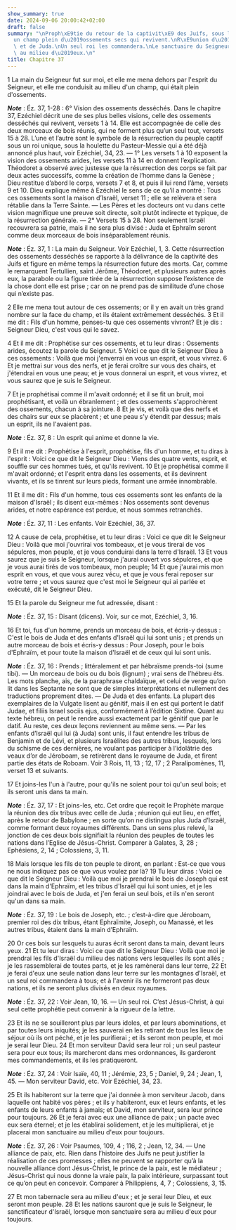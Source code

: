 ```yaml
---
show_summary: true
date: 2024-09-06 20:00:42+02:00
draft: false
summary: "\nProph\xE9tie du retour de la captivit\xE9 des Juifs, sous la figure d\u2019\
  un champ plein d\u2019ossements secs qui revivent.\nR\xE9union d\u2019Isra\xEBl\
  \ et de Juda.\nUn seul roi les commandera.\nLe sanctuaire du Seigneur sera fix\xE9\
  \ au milieu d\u2019eux.\n"
title: Chapitre 37
---
```





1 La main du Seigneur fut sur moi, et elle me mena dehors par l'esprit du Seigneur, et elle me conduisit au milieu d'un champ, qui était plein d'ossements.

***Note*** :  Éz. 37, 1-28 : 6° Vision des ossements desséchés. Dans le chapitre 37, Ezéchiel décrit une de ses plus belles visions, celle des ossements desséchés qui revivent, versets 1 à 14. Elle est accompagnée de celle des deux morceaux de bois réunis, qui ne forment plus qu’un seul tout, versets 15 à 28. L’une et l’autre sont le symbole de la résurrection du peuple captif sous un roi unique, sous la houlette du Pasteur-Messie qui a été déjà annoncé plus haut, voir Ezéchiel, 34, 23. ― 1° Les versets 1 à 10 exposent la vision des ossements arides, les versets 11 à 14 en donnent l’explication. Théodoret a observé avec justesse que la résurrection des corps se fait par deux actes successifs, comme la création de l’homme dans la Genèse ; Dieu restitue d’abord le corps, versets 7 et 8, et puis il lui rend l’âme, versets 9 et 10. Dieu explique même à Ezéchiel le sens de ce qu’il a montré : Tous ces ossements sont la maison d’Israël, verset 11 ; elle se relèvera et sera rétablie dans la Terre Sainte. ― Les Pères et les
docteurs ont vu dans cette vision magnifique une preuve soit directe, soit plutôt indirecte et typique, de la résurrection générale. ― 2° Versets 15 à 28. Non seulement Israël recouvrera sa patrie, mais il ne sera plus divisé : Juda et Ephraïm seront comme deux morceaux de bois inséparablement réunis.

***Note*** :  Éz. 37, 1 : La main du Seigneur. Voir Ezéchiel, 1, 3. Cette résurrection des ossements desséchés se rapporte à la délivrance de la captivité des Juifs et figure en même temps la résurrection future des morts. Car, comme le remarquent Tertullien, saint Jérôme, Théodoret, et plusieurs autres après eux, la parabole ou la figure tirée de la résurrection suppose l’existence de la chose dont elle est prise ; car on ne prend pas de similitude d’une chose qui n’existe pas.

2 Elle me mena tout autour de ces ossements; or il y en avait un très grand nombre sur la face du champ, et ils étaient extrêmement desséchés. 3 Et il me dit : Fils d'un homme, penses-tu que ces ossements vivront? Et je dis : Seigneur Dieu, c'est vous qui le savez.


4 Et il me dit : Prophétise sur ces ossements, et tu leur diras : Ossements arides, écoutez la parole du Seigneur. 5 Voici ce que dit le Seigneur Dieu à ces ossements : Voilà que moi j'enverrai en vous un esprit, et vous vivrez. 6 Et je mettrai sur vous des nerfs, et je ferai croître sur vous des chairs, et j'étendrai en vous une peau; et je vous donnerai un esprit, et vous vivrez, et vous saurez que je suis le Seigneur.


7 Et je prophétisai comme il m'avait ordonné; et il se fit un bruit, moi prophétisant, et voilà un ébranlement ; et des ossements s'approchèrent des ossements, chacun à sa jointure. 8 Et je vis, et voilà que des nerfs et des chairs sur eux se placèrent ; et une peau s'y étendit par dessus; mais un esprit, ils ne l'avaient pas.

***Note*** :  Éz. 37, 8 : Un esprit qui anime et donne la vie.


9 Et il me dit : Prophétise à l'esprit, prophétise, fils d'un homme, et tu diras à l'esprit : Voici ce que dit le Seigneur Dieu : Viens des quatre vents, esprit, et souffle sur ces hommes tués, et qu'ils revivent. 10 Et je prophétisai comme il m'avait ordonné; et l'esprit entra dans les ossements, et ils devinrent vivants, et ils se tinrent sur leurs pieds, formant une armée innombrable.


11 Et il me dit : Fils d'un homme, tous ces ossements sont les enfants de la maison d'Israël ; ils disent eux-mêmes : Nos ossements sont devenus arides, et notre espérance est perdue, et nous sommes retranchés.

***Note*** :  Éz. 37, 11 : Les enfants. Voir Ezéchiel, 36, 37.

12 A cause de cela, prophétise, et tu leur diras : Voici ce que dit le Seigneur Dieu : Voilà que moi j'ouvrirai vos tombeaux, et je vous tirerai de vos sépulcres, mon peuple, et je vous conduirai dans la terre d'Israël. 13 Et vous saurez que je suis le Seigneur, lorsque j'aurai ouvert vos sépulcres, et que je vous aurai tirés de vos tombeaux, mon peuple; 14 Et que j'aurai mis mon esprit en vous, et que vous aurez vécu, et que je vous ferai reposer sur votre terre ; et vous saurez que c'est moi le Seigneur qui ai parlée et exécuté, dit le Seigneur Dieu.


15 Et la parole du Seigneur me fut adressée, disant :

***Note*** :  Éz. 37, 15 : Disant (dicens). Voir, sur ce mot, Ezéchiel, 3, 16.


16 Et toi, fus d'un homme, prends un morceau de bois, et écris-y dessus : C'est le bois de Juda et des enfants d'Israël qui lui sont unis ; et prends un autre morceau de bois et écris-y dessus : Pour Joseph, pour le bois d'Ephraïm, et pour toute la maison d'Israël et de ceux qui lui sont unis.

***Note*** :  Éz. 37, 16 : Prends ; littéralement et par hébraïsme prends-toi (sume tibi). ― Un morceau de bois ou du bois (lignum) ; vrai sens de l’hébreu êts. Les mots planche, ais, de la paraphrase chaldaïque, et celui de verge qu’on lit dans les Septante ne sont que de simples interprétations et nullement des traductions proprement dites. ― De Juda et des enfants. La plupart des exemplaires de la Vulgate lisent au génitif, mais il en est qui portent le datif Judae, et filiis Israel sociis ejus, conformément à l’édition Sixtine. Quant au texte hébreu, on peut le rendre aussi exactement par le génitif que par le datif. Au reste, ces deux leçons reviennent au même sens. ― Par les enfants d’Israël qui lui (à Juda) sont unis, il faut entendre les tribus de Benjamin et de Lévi, et plusieurs Israélites des autres tribus, lesquels, lors du schisme de ces dernières, ne voulant pas participer à l’idolâtrie des veaux d’or de Jéroboam, se retirèrent dans le royaume de Juda, et firent partie des états de Roboam. Voir 3 Rois,
11, 13 ; 12, 17 ; 2 Paralipomènes, 11, verset 13 et suivants.

17 Et joins-les l'un à l'autre, pour qu'ils ne soient pour toi qu'un seul bois; et ils seront unis dans ta main.

***Note*** :  Éz. 37, 17 : Et joins-les, etc. Cet ordre que reçoit le Prophète marque la réunion des dix tribus avec celle de Juda ; réunion qui eut lieu, en effet, après le retour de Babylone ; en sorte qu’on ne distingua plus Juda d’Israël, comme formant deux royaumes différents. Dans un sens plus relevé, la jonction de ces deux bois signifiait la réunion des peuples de toutes les nations dans l’Eglise de Jésus-Christ. Comparer à Galates, 3, 28 ; Ephésiens, 2, 14 ; Colossiens, 3, 11.

18 Mais lorsque les fils de ton peuple te diront, en parlant : Est-ce que vous ne nous indiquez pas ce que vous voulez par là? 19 Tu leur diras : Voici ce que dit le Seigneur Dieu : Voilà que moi je prendrai le bois de Joseph qui est dans la main d'Ephraïm, et les tribus d'Israël qui lui sont unies, et je les joindrai avec le bois de Juda, et j'en ferai un seul bois, et ils n'en seront qu'un dans sa main.

***Note*** :  Éz. 37, 19 : Le bois de Joseph, etc. ; c’est-à-dire que Jéroboam, premier roi des dix tribus, étant Ephraïmite, Joseph, ou Manassé, et les autres tribus, étaient dans la main d’Ephraïm.


20 Or ces bois sur lesquels tu auras écrit seront dans ta main, devant leurs yeux. 21 Et tu leur diras : Voici ce que dit le Seigneur Dieu : Voilà que moi je prendrai les fils d'Israël du milieu des nations vers lesquelles ils sont allés ; je les rassemblerai de toutes parts, et je les ramènerai dans leur terre, 22 Et je ferai d'eux une seule nation dans leur terre sur les montagnes d'Israël, et un seul roi commandera à tous; et à l'avenir ils ne formeront pas deux nations, et ils ne seront plus divisés en deux royaumes.

***Note*** :  Éz. 37, 22 : Voir Jean, 10, 16. ― Un seul roi. C’est Jésus-Christ, à qui seul cette prophétie peut convenir à la rigueur de la lettre.

23 Et ils ne se souilleront plus par leurs idoles, et par leurs abominations, et par toutes leurs iniquités; je les sauverai en les retirant de tous les lieux de séjour où ils ont péché, et je les purifierai ; et ils seront mon peuple, et moi je serai leur Dieu. 24 Et mon serviteur David sera leur roi ; un seul pasteur sera pour eux tous; ils marcheront dans mes ordonnances, ils garderont mes commandements, et ils les pratiqueront.

***Note*** :  Éz. 37, 24 : Voir Isaïe, 40, 11 ; Jérémie, 23, 5 ; Daniel, 9, 24 ; Jean, 1, 45. ― Mon serviteur David, etc. Voir Ezéchiel, 34, 23.

25 Et ils habiteront sur la terre que j'ai donnée à mon serviteur Jacob, dans laquelle ont habité vos pères ; et ils y habiteront, eux et leurs enfants, et les enfants de leurs enfants à jamais; et David, mon serviteur, sera leur prince pour toujours. 26 Et je ferai avec eux une alliance de paix ; un pacte avec eux sera éternel; et je les établirai solidement, et je les multiplierai, et je placerai mon sanctuaire au milieu d'eux pour toujours.

***Note*** :  Éz. 37, 26 : Voir Psaumes, 109, 4 ; 116, 2 ; Jean, 12, 34. ― Une alliance de paix, etc. Rien dans l’histoire des Juifs ne peut justifier la réalisation de ces promesses ; elles ne peuvent se rapporter qu’à la nouvelle alliance dont Jésus-Christ, le prince de la paix, est le médiateur ; Jésus-Christ qui nous donne la vraie paix, la paix intérieure, surpassant tout ce qu’on peut en concevoir. Comparer à Philippiens, 4, 7 ; Colossiens, 3, 15.

27 Et mon tabernacle sera au milieu d'eux ; et je serai leur Dieu, et eux seront mon peuple. 28 Et les nations sauront que je suis le Seigneur, le sanctificateur d'Israël, lorsque mon sanctuaire sera au milieu d'eux pour toujours.

